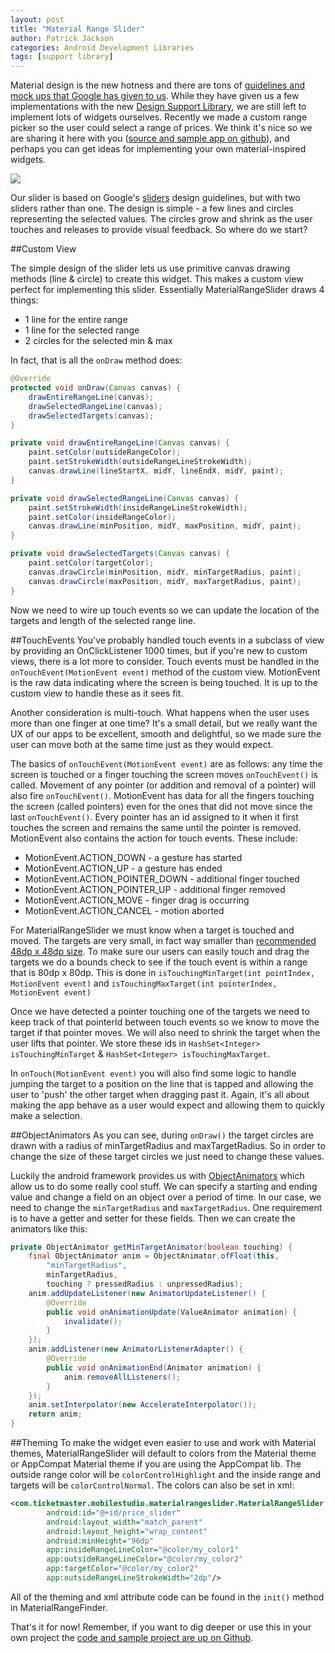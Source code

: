 ```yaml
---
layout: post
title: "Material Range Slider"
author: Patrick Jackson
categories: Android Development Libraries
tags: [support library]
---
```


Material design is the new hotness and there are tons of [guidelines and mock ups that Google has given to us](https://www.google.com/design/spec/material-design/introduction.html).  While they have given us a few implementations with the new [Design Support Library](http://android-developers.blogspot.com/2015/05/android-design-support-library.html), we are still left to implement lots of widgets ourselves.  Recently we made a custom range picker so the user could select a range of prices.  We think it's nice so we are sharing it here with you ([source and sample app on github](https://github.com/twotoasters/MaterialRangeSlider)), and perhaps you can get ideas for implementing your own material-inspired widgets.

![](http://i.imgur.com/2hou4LT.gif)

<!--more-->

Our slider is based on Google's [sliders](http://www.google.com/design/spec/components/sliders.html) design guidelines, but with two sliders rather than one.  The design is simple - a few lines and circles representing the selected values.  The circles grow and shrink as the user touches and releases to provide visual feedback.  So where do we start?


##Custom View

The simple design of the slider lets us use primitive canvas drawing methods (line & circle) to create this widget.  This makes a custom view perfect for implementing this slider.  Essentially MaterialRangeSlider draws   4 things:

  * 1 line for the entire range
  * 1 line for the selected range
  * 2 circles for the selected min & max
  
In fact, that is all the ```onDraw``` method does:

```java
@Override
protected void onDraw(Canvas canvas) {
    drawEntireRangeLine(canvas);
    drawSelectedRangeLine(canvas);
    drawSelectedTargets(canvas);
}

private void drawEntireRangeLine(Canvas canvas) {
    paint.setColor(outsideRangeColor);
    paint.setStrokeWidth(outsideRangeLineStrokeWidth);
    canvas.drawLine(lineStartX, midY, lineEndX, midY, paint);
}

private void drawSelectedRangeLine(Canvas canvas) {
    paint.setStrokeWidth(insideRangeLineStrokeWidth);
    paint.setColor(insideRangeColor);
    canvas.drawLine(minPosition, midY, maxPosition, midY, paint);
}

private void drawSelectedTargets(Canvas canvas) {
    paint.setColor(targetColor);
    canvas.drawCircle(minPosition, midY, minTargetRadius, paint);
    canvas.drawCircle(maxPosition, midY, maxTargetRadius, paint);
}
```
Now we need to wire up touch events so we can update the location of the targets and length of the selected range line.

##TouchEvents
You've probably handled touch events in a subclass of view by providing an OnClickListener 1000 times, but if you're new to custom views, there is a lot more to consider.  Touch events must be handled in the ```onTouchEvent(MotionEvent event)``` method of the custom view. MotionEvent is the raw data indicating where the screen is being touched.  It is up to the custom view to handle these as it sees fit. 

Another consideration is multi-touch.  What happens when the user uses more than one finger at one time?  It's a small detail, but we really want the UX of our apps to be excellent, smooth and delightful, so we made sure the user can move both at the same time just as they would expect.  

The basics of ```onTouchEvent(MotionEvent event)``` are as follows:  any time the screen is touched or a finger touching the screen moves ```onTouchEvent()``` is called.  Movement of any pointer (or addition and removal of a pointer) will also fire ```onTouchEvent()```.  MotionEvent has data for all the fingers touching the screen (called pointers) even for the ones that did not move since the last ```onTouchEvent()```.  Every pointer has an id assigned to it when it first touches the screen and remains the same until the pointer is removed.  MotionEvent also contains the action for touch events.  These include:

  * MotionEvent.ACTION_DOWN - a gesture has started
  * MotionEvent.ACTION_UP - a gesture has ended
  * MotionEvent.ACTION_POINTER_DOWN - additional finger touched
  * MotionEvent.ACTION_POINTER_UP - additional finger removed
  * MotionEvent.ACTION_MOVE - finger drag is occurring
  * MotionEvent.ACTION_CANCEL - motion aborted

For MaterialRangeSlider we must know when a target is touched and moved.  The targets are very small, in fact way smaller than [recommended 48dp x 48dp size](http://www.google.com/design/spec/layout/metrics-keylines.html#metrics-keylines-touch-target-size).  To make sure our users can easily touch and drag the targets we do a bounds check to see if the touch event is within a range that is 80dp x 80dp.  This is done in ```isTouchingMinTarget(int pointIndex, MotionEvent event)``` and ```isTouchingMaxTarget(int pointerIndex, MotionEvent event)```

Once we have detected a pointer touching one of the targets we need to keep track of that pointerId between touch events so we know to move the target if that pointer moves.  We will also need to shrink the target when the user lifts that pointer.  We store these ids in ```HashSet<Integer> isTouchingMinTarget``` & ```HashSet<Integer> isTouchingMaxTarget```.  

In ```onTouch(MotionEvent event)``` you will also find some logic to handle jumping the target to a position on the line that is tapped and allowing the user to 'push' the other target when dragging past it.  Again, it's all about making the app behave as a user would expect and allowing them to quickly make a selection.

##ObjectAnimators
As you can see, during ```onDraw()``` the target circles are drawn with a radius of minTargetRadius and maxTargetRadius.  So in order to change the size of these target circles we just need to change these values.

Luckily the android framework provides us with [ObjectAnimators](http://developer.android.com/reference/android/animation/ObjectAnimator.html) which allow us to do some really cool stuff.  We can specify a starting and ending value and change a field on an object over a period of time.  In our case, we need to change the ```minTargetRadius``` and ```maxTargetRadius```.  One requirement is to have a getter and setter for these fields.  Then we can create the animators like this:

```java
private ObjectAnimator getMinTargetAnimator(boolean touching) {  
    final ObjectAnimator anim = ObjectAnimator.ofFloat(this,
        "minTargetRadius",
        minTargetRadius,
        touching ? pressedRadius : unpressedRadius);
    anim.addUpdateListener(new AnimatorUpdateListener() {
        @Override
        public void onAnimationUpdate(ValueAnimator animation) {
            invalidate();
        }
    });
    anim.addListener(new AnimatorListenerAdapter() {
        @Override
        public void onAnimationEnd(Animator animation) {
            anim.removeAllListeners();
        }
    });
    anim.setInterpolator(new AccelerateInterpolator());
    return anim;
}

```

##Theming
To make the widget even easier to use and work with Material themes, MaterialRangeSlider will default to colors from the Material theme or AppCompat Material theme if you are using the AppCompat lib.  The outside range color will be ```colorControlHighlight``` and the inside range and targets will be ```colorControlNormal```.  The colors can also be set in xml:

```xml
<com.ticketmaster.mobilestudio.materialrangeslider.MaterialRangeSlider 
        android:id="@+id/price_slider"
        android:layout_width="match_parent"
        android:layout_height="wrap_content"
        android:minHeight="96dp"
        app:insideRangeLineColor="@color/my_color1"
        app:outsideRangeLineColor="@color/my_color2"
        app:targetColor="@color/my_color2"
        app:outsideRangeLineStrokeWidth="2dp"/>
```

All of the theming and xml attribute code can be found in the ```init()``` method in MaterialRangeFinder.  

That's it for now!  Remember, if you want to dig deeper or use this in your own project the [code and sample project are up on Github](https://github.com/twotoasters/MaterialRangeSlider).
